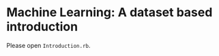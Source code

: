 Machine Learning: A dataset based introduction
==============================================

Please open `Introduction.rb`.
